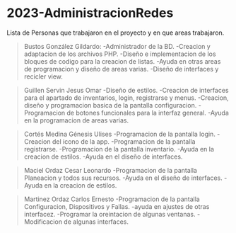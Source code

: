 # 2023-AdministracionRedes

Lista de Personas que trabajaron en el proyecto y en que areas trabajaron.

>Bustos González Gildardo:
-Administrador de la BD.
-Creacion y adaptacion de los archivos PHP.
-Diseño e implementacion de los bloques de codigo para la creacion de listas.
-Ayuda en otras areas de programacion y diseño de areas varias.
-Diseño de interfaces y recicler view.

>Guillen Servin Jesus Omar
-Diseño de estilos.
-Creacion de interfaces para el apartado de inventarios, login, registrarse y menus.
-Creacion, diseño y programacion basica de la pantalla configuracion.
-Programacion de botones funcionales para la interfaz general.
-Ayuda en la programacion de areas varias.

>Cortés Medina Génesis Ulises
-Programacion de la pantalla login.
-Creacion del icono de la app.
-Programacion de la pantalla registrarse.
-Programacion de la pantalla inventario.
-Ayuda en la creacion de estilos.
-Ayuda en el diseño de interfaces.

>Maciel Ordaz Cesar Leonardo
-Programacion de la pantalla Planeacion y todos sus recursos.
-Ayuda en el diseño de interfaces.
-Ayuda en la creacion de estilos.

>Martinez Ordaz Carlos Ernesto
-Programacion de la pantalla Configuracion, Dispositivos y Fallas.
-ayuda en ajustes de otras interfacez.
-Programar la oreintacion de algunas ventanas.
-Modificacion de algunas interfaces.
